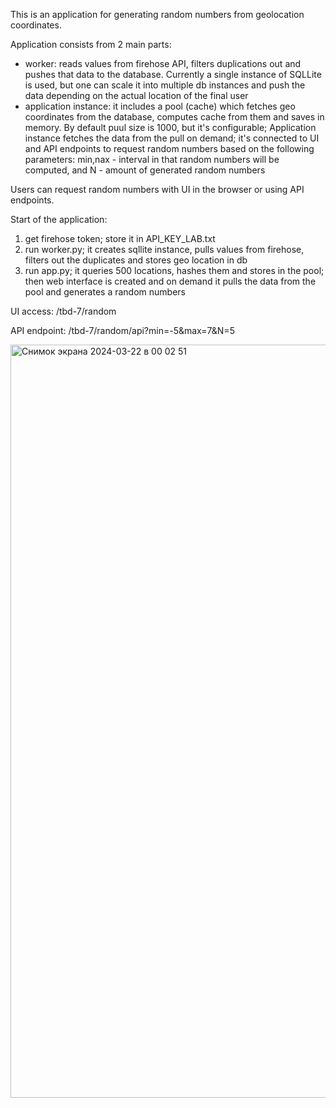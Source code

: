 This is an application for generating random numbers from geolocation coordinates.

Application consists from 2 main parts:
- worker: reads values from firehose API, filters duplications out and pushes that data to the database. Currently a single instance of SQLLite is used, but one can scale it into multiple db instances
 and push the data depending on the actual location of the final user
- application instance: it includes a pool (cache) which fetches geo coordinates from the database, computes cache from them and saves in memory. By default puul size is 1000, but it's configurable;
  Application instance fetches the data from the pull on demand; it's connected to UI and API endpoints to request random numbers based on the following parameters: min,nax - interval in that random
  numbers will be computed, and N - amount of generated random numbers

Users can request random numbers with UI in the browser or using API endpoints.

Start of the application:
1. get firehose token; store it in API_KEY_LAB.txt
2. run worker.py; it creates sqllite instance, pulls values from firehose, filters out the duplicates and stores geo location in db
3. run app.py; it queries 500 locations, hashes them and stores in the pool; then web interface is created and on demand it pulls the data from the pool and generates a random numbers 

UI access: /tbd-7/random

API endpoint: /tbd-7/random/api?min=-5&max=7&N=5

<img width="1205" alt="Снимок экрана 2024-03-22 в 00 02 51" src="https://github.com/lvanan/StartHack/assets/18289344/4de63109-ae3a-4b9c-b011-82a36537424e">

